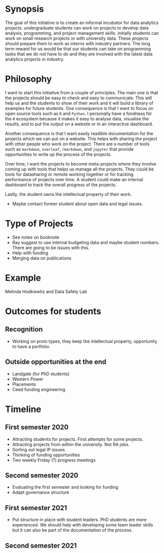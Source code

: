 # Synopsis

The goal of this initiative is to create an informal incubator for data analytics projects. undergraduate students can work on projects to develop data analysis, programming, and project management skills. initially students can work on small research projects or with university data. These projects should prepare them to work as interns with industry partners. The long term reward for us would be that our students can take on programming tasks that we do not have to do and they are involved with the latest data analytics projects in industry. 

# Philosophy

I want to start this initiative from a couple of principles. The main one is that the projects should be easy to check and easy to communicate. This will help us and the students to show of their work and it will build a library of examples for future students. One consequence is that I want to focus on open source tools such as `R` and `Python`. I personally have a fondness for the `R` ecosystem because it makes it easy to analyse data, visualise the results, and to put the output on a website or in an interactive dashboard. 

Another consequence is that I want easily readible documentation for the projects which we can put on a website. This helps with sharing the project with other people who work on the project. There are a number of tools such as `markdown`, `overleaf`, `rmarkdown`, and `jupyter` that provide opportunities to write up the process of the projects. 

Over time, I want the projects to become meta-projects where they involve coming up with tools that helps us manage all the projects. They could be tools for datasharing or remote working together or for tracking performance of projects over time. A student could make an internal dashboard to track the overall progress of the projects.

Lastly, the student owns the intellectual property of their work.
- Maybe contact former student about open data and legal issues. 

# Type of Projects
- See notes on booknote
- Ray suggest to use internal budgeting data and maybe student numbers.     There are going to be issues with this. 
- Help with funding
- Merging data on publications 

# Example

Melinda Hodkiewtiz and Data Safety Lab

# Outcomes for students

## Recognition
- Working on proto types, they keep the intellectual property, opportunity to have a portfolio.

## Outside opportunities at the end 
- Landgate (for PhD students)
- Western Power
- Placements 
- Ceed funding engineering

# Timeline
## First semester 2020
- Attracting students for projects. First attempts for some projects.
- Attracting projects from within the university. Not RA jobs.
- Sorting out legal IP issues.
- Thinking of funding opportunities
- Two weekly Friday (?) progress meetings

## Second semester 2020
- Evaluating the first semester and looking for funding
- Adapt governance structure

## First semester 2021 
- Put structure in place with student leaders. PhD students are more        experienced. We should help with developing some team leader skills but it can also be part of the documentation of the process. 

## Second semester 2021 
